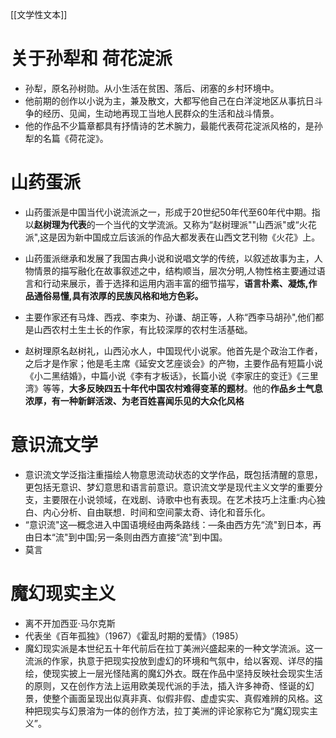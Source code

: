 [[文学性文本]]
# 关于孙犁和 荷花淀派
- 孙犁，原名孙树勋。从小生活在贫困、落后、闭塞的乡村环境中。  
- 他前期的创作以小说为主，兼及散文，大都写他自己在白洋淀地区从事抗日斗争的经历、见闻，生动地再现工当地人民群众的生活和战斗情景。  
- 他的作品不少篇章都具有抒情诗的艺术腕力，最能代表荷花淀派风格的，是孙犁的名篇《荷花淀》。

# 山药蛋派
- 山药蛋派是中国当代小说流派之一，形成于20世纪50年代至60年代中期。指以**赵树理为代表**的一个当代的文学流派。又称为“赵树理派""山西派"或“火花派",这是因为新中国成立后该派的作品大都发表在山西文艺刊物《火花》上。  
- 山药蛋派继承和发展了我国古典小说和说唱文学的传统，以叙述故事为主，人物情景的描写融化在故事叙述之中，结构顺当，层次分明,人物性格主要通过语言和行动来展示，善于选择和运用内涵丰富的细节描写，**语言朴素、凝炼,作品通俗易懂,具有浓厚的民族风格和地方色彩。**  
- 主要作家还有马烽、西戎、李束为、孙谦、胡正等，人称“西李马胡孙",他们都是山西农村土生土长的作家，有比较深厚的农村生活基础。  


- 赵树理原名赵树礼，山西沁水人，中国现代小说家。他首先是个政治工作者，之后才是作家；他是毛主席《延安文艺座谈会》的产物，主要作品有短篇小说《小二黑结婚》，中篇小说《李有才板话》，长篇小说《李家庄的变迁》《三里湾》等等，**大多反映四五十年代中国农村难得变革的题材**。他的**作品乡土气息浓厚，有一种新鲜活泼、为老百姓喜闻乐见的大众化风格**

# 意识流文学
- 意识流文学泛指注重描绘人物意思流动状态的文学作品，既包括清醒的意思，更包括无意识、梦幻意思和语言前意识。意识流文学是现代主义文学的重要分支，主要限在小说领域，在戏剧、诗歌中也有表现。在艺术技巧上注重:内心独白、内心分析、自由联想．时间和空间蒙太奇、诗化和音乐化。  
- “意识流"这―概念进入中国语境经由两条路线：—条由西方先“流"到日本，再由日本“流"到中国;另一条则由西方直接“流"到中国。
-  莫言

# 魔幻现实主义

- 离不开加西亚·马尔克斯
- 代表坐《百年孤独》（1967）《霍乱时期的爱情》（1985）
- 魔幻现实派是本世纪五十年代前后在拉丁美洲兴盛起来的一种文学流派。这一流派的作家，执意于把现实投放到虚幻的环境和气氛中，给以客观、详尽的描绘，使现实披上一层光怪陆离的魔幻外衣。既在作品中坚持反映社会现实生活的原则，又在创作方法上运用欧美现代派的手法，插入许多神奇、怪诞的幻景，使整个画面呈现出似真非真、似假非假、虚虚实实、真假难辨的风格。这种把现实与幻景溶为一体的创作方法，拉丁美洲的评论家称它为“魔幻现实主义”。

